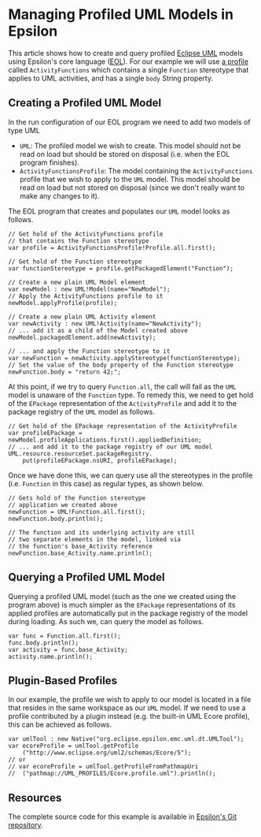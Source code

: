 # Managing Profiled UML Models in Epsilon

This article shows how to create and query profiled [Eclipse UML](https://wiki.eclipse.org/MDT-UML2) models using Epsilon's core language ([EOL](../../eol)). For our example we will use [a profile](https://git.eclipse.org/c/epsilon/org.eclipse.epsilon.git/tree/examples/org.eclipse.epsilon.examples.eol.uml.profiled/activityfunctions.uml) called `ActivityFunctions` which contains a single `Function` stereotype that applies to UML activities, and has a single `body` String property.

## Creating a Profiled UML Model

In the run configuration of our EOL program we need to add two models of type UML

- `UML`: The profiled model we wish to create. This model should not be read on load but should be stored on disposal (i.e. when the EOL program finishes).
- `ActivityFunctionsProfile`: The model containing the `ActivityFunctions` profile that we wish to apply to the `UML` model. This model should be read on load but not stored on disposal (since we don't really want to make any changes to it).

The EOL program that creates and populates our `UML` model looks as follows.

```eol
// Get hold of the ActivityFunctions profile
// that contains the Function stereotype
var profile = ActivityFunctionsProfile!Profile.all.first();

// Get hold of the Function stereotype
var functionStereotype = profile.getPackagedElement("Function");

// Create a new plain UML Model element
var newModel : new UML!Model(name="NewModel");
// Apply the ActivityFunctions profile to it
newModel.applyProfile(profile);

// Create a new plain UML Activity element
var newActivity : new UML!Activity(name="NewActivity");
// ... add it as a child of the Model created above
newModel.packagedElement.add(newActivity);

// ... and apply the Function stereotype to it
var newFunction = newActivity.applyStereotype(functionStereotype);
// Set the value of the body property of the Function stereotype
newFunction.body = "return 42;";
```

At this point, if we try to query `Function.all`, the call will fail as the `UML` model is unaware of the `Function` type. To remedy this, we need to get hold of the `EPackage` representation of the `ActivityProfile` and add it to the package registry of the `UML` model as follows.

```eol
// Get hold of the EPackage representation of the ActivityProfile
var profileEPackage = newModel.profileApplications.first().appliedDefinition;
// ... and add it to the package registry of our UML model
UML.resource.resourceSet.packageRegistry.
	put(profileEPackage.nsURI, profileEPackage);
```

Once we have done this, we can query use all the stereotypes in the profile (i.e. `Function` in this case) as regular types, as shown below.

```eol
// Gets hold of the Function stereotype
// application we created above
newFunction = UML!Function.all.first();
newFunction.body.println();

// The function and its underlying activity are still
// two separate elements in the model, linked via
// the function's base_Activity reference
newFunction.base_Activity.name.println();
```

## Querying a Profiled UML Model

Querying a profiled UML model (such as the one we created using the program above) is much simpler as the `EPackage` representations of its applied profiles are automatically put in the package registry of the model during loading. As such we, can query the model as follows.

```eol
var func = Function.all.first();
func.body.println();
var activity = func.base_Activity;
activity.name.println();
```

## Plugin-Based Profiles

In our example, the profile we wish to apply to our model is located in a file that resides in the same workspace as our `UML` model. If we need to use a profile contributed by a plugin instead (e.g. the built-in UML Ecore profile), this can be achieved as follows.

```eol
var umlTool : new Native("org.eclipse.epsilon.emc.uml.dt.UMLTool");
var ecoreProfile = umlTool.getProfile
	("http://www.eclipse.org/uml2/schemas/Ecore/5");
// or 
// var ecoreProfile = umlTool.getProfileFromPathmapUri
//	("pathmap://UML_PROFILES/Ecore.profile.uml").println();

```

## Resources

The complete source code for this example is available in [Epsilon's Git repository](https://git.eclipse.org/c/epsilon/org.eclipse.epsilon.git/tree/examples/org.eclipse.epsilon.examples.eol.uml.profiled).
